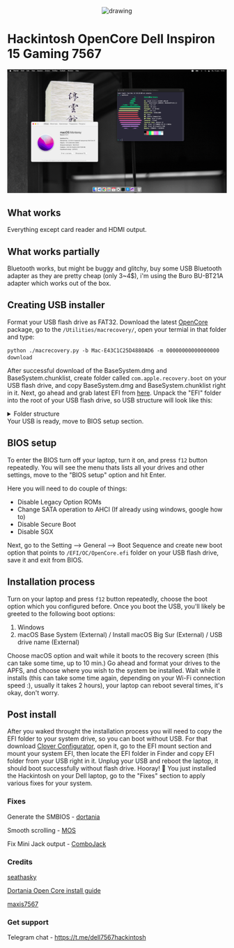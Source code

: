 <p align="center">
	<img src="https://dortania.github.io/OpenCore-Install-Guide/homepage.png" alt="drawing" width="100"/>
</p>

<h1>Hackintosh OpenCore Dell Inspiron 15 Gaming 7567</h1>

![](img/screenshot.png)

## What works

Everything except card reader and HDMI output.

## What works partially

Bluetooth works, but might be buggy and glitchy, buy some USB Bluetooth adapter as they are pretty cheap (only 3~4$), i'm using the Buro BU-BT21A adapter which works out of the box.

## Creating USB installer
Format your USB flash drive as FAT32. Download the latest [OpenCore](https://github.com/acidanthera/OpenCorePkg/releases) package, go to the ```/Utilities/macrecovery/```, open your termial in that folder and type:

```
python ./macrecovery.py -b Mac-E43C1C25D4880AD6 -m 00000000000000000 download
```

After successful download of the BaseSystem.dmg and BaseSystem.chunklist, create folder called ```com.apple.recovery.boot``` on your USB flash drive, and copy BaseSystem.dmg and BaseSystem.chunklist right in it. Next, go ahead and grab latest EFI from [here](https://github.com/mishailovic/Hackintosh-Dell-7567-OpenCore_Monterey/releases). Unpack the "EFI" folder into the root of your USB flash drive, so USB structure will look like this:
<details>
  <summary>Folder structure</summary>

![](img/folder.png)  
  
</details>
Your USB is ready, move to BIOS setup section.

## BIOS setup

To enter the BIOS turn off your laptop, turn it on, and press ```f12``` button repeatedly. You will see the menu thats lists all your drives and other settings, move to the "BIOS setup" option and hit Enter.

Here you will need to do couple of things:
* Disable Legacy Option ROMs
* Change SATA operation to AHCI (If already using windows, google how to)
* Disable Secure Boot
* Disable SGX 

Next, go to the Setting --> General --> Boot Sequence and create new boot option that points to ```/EFI/OC/OpenCore.efi``` folder on your USB flash drive, save it and exit from BIOS.

## Installation process
Turn on your laptop and press ```f12``` button repeatedly, choose the boot option which you configured before. Once you boot the USB, you'll likely be greeted to the following boot options:

1. Windows
2. macOS Base System (External) / Install macOS Big Sur (External) / USB drive name (External)

Choose macOS option and wait while it boots to the recovery screen (this can take some time, up to 10 min.) Go ahead and format your drives to the APFS, and choose where you wish to the system be installed. Wait while it installs (this can take some time again, depending on your Wi-Fi connection speed :), usually it takes 2 hours), your laptop can reboot several times, it's okay, don't worry.

## Post install

After you waked throught the installation process you will need to copy the EFI folder to your system drive, so you can boot without USB. For that download [Clover Configurator](https://mackie100projects.altervista.org/download-clover-configurator/), open it, go to the EFI mount section and mount your system EFI, then locate the EFI folder in Finder and copy EFI folder from your USB right in it. Unplug your USB and reboot the laptop, it should boot successfully without flash drive. Hooray! 🥳 You just installed the Hackintosh on your Dell laptop, go to the "Fixes" section to apply various fixes for your system.


### Fixes

Generate the SMBIOS - [dortania](https://dortania.github.io/OpenCore-Post-Install/universal/iservices.html#using-gensmbios)

Smooth scrolling - [MOS](https://mos.caldis.me/)

Fix Mini Jack output - [ComboJack](https://github.com/hackintosh-stuff/ComboJack/tree/master/ComboJack_Installer)


### Credits

[seathasky](https://github.com/seathasky/Dell-Inspiron-7567-OC)

[Dortania Open Core install guide](https://dortania.github.io/OpenCore-Install-Guide/)

[maxis7567](https://github.com/maxis7567/Hackintosh-Dell-7567-OpenCore_Big-Sur)


### Get support

Telegram chat - https://t.me/dell7567hackintosh


